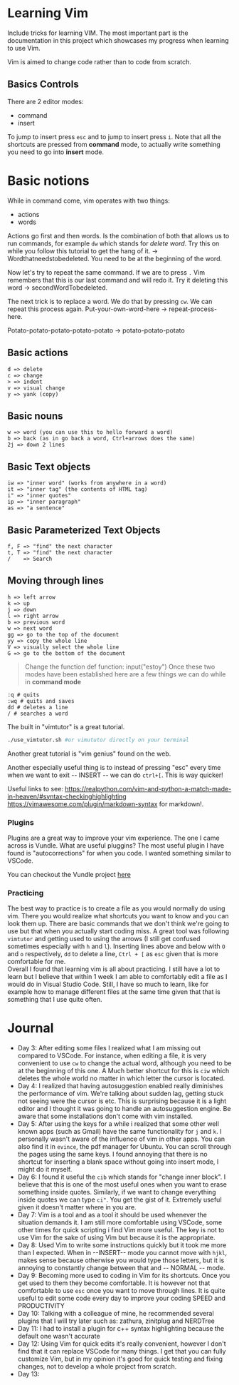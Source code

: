 # Learning Vim

Include tricks for learning VIM. The most important part is the documentation in this project which showcases my progress when learning to use Vim.

Vim is aimed to change code rather than to code from scratch.

## Basics Controls

There are 2 editor modes:
- command
- insert

To jump to insert press ``esc`` and to jump to insert press ``i``. Note that all the shortcuts are pressed from **command** mode, to actually write something you need to go into **insert** mode.

# Basic notions
While in command come, vim operates with two things:
- actions
- words

Actions go first and then words.
Is the combination of both that allows us to run commands, for example ``dw`` which stands for *delete word*. Try this on while you follow this tutorial to get the hang of it. -> Wordthatneedstobedeleted. You need to be at the beginning of the word.

Now let's try to repeat the same command. If we are to press ``.`` Vim remembers that this is our last command and will redo it. Try it deleting this word -> secondWordTobedeleted.  

The next trick is to replace a word. We do that by pressing ``cw``. We can repeat this process again. Put-your-own-word-here -> repeat-process-here.

Potato-potato-potato-potato-potato -> potato-potato-potato 
## Basic actions
```vim
d => delete
c => change
> => indent
v => visual change
y => yank (copy)
```

## Basic nouns
```vim
w => word (you can use this to hello forward a word)
b => back (as in go back a word, Ctrl+arrows does the same)
2j => down 2 lines
``` 
## Basic Text objects
```vim
iw => "inner word" (works from anywhere in a word)
it => "inner tag" (the contents of HTML tag)
i" => "inner quotes"
ip => "inner paragraph"
as => "a sentence"
```

## Basic Parameterized Text Objects
```vim
f, F => "find" the next character
t, T => "find" the next character
/    => Search
```

## Moving through lines
```vim
h => left arrow
k => up
j => down
l => right arrow
b => previous word
w => next word
gg => go to the top of the document
yy => copy the whole line
V => visually select the whole line
G => go to the bottom of the document
```

> Change the function
> def function:
> 	input("estoy")
Once these two modes have been established here are a few things we can do while in **command mode**
```vim
:q # quits
:wq # quits and saves
dd # deletes a line
/ # searches a word
```

The built in "vimtutor" is a great tutorial.

```bash
./use_vimtutor.sh #or vimututor directly on your terminal
```
Another great tutorial is "vim genius" found on the web.

Another especially useful thing is to instead of pressing "esc" every time when we want to exit -- INSERT -- we can do ``ctrl+[``. This is way quicker!

Useful links to see:
https://realpython.com/vim-and-python-a-match-made-in-heaven/#syntax-checkinghighlighting
https://vimawesome.com/plugin/markdown-syntax for markdown!.

### Plugins

Plugins are a great way to improve your vim experience. The one I came across is Vundle. What are useful pluggins? 
The most useful plugin I have found is "autocorrections" for when you code. I wanted something similar to VSCode.

You can checkout the Vundle project [here](https://github.com/VundleVim/Vundle.vim)

### Practicing

The best way to practice is to create a file as you would normally do using vim. There you would realize what shortcuts you want to know and you can look them up. There are basic commands that we don't think we're going to use but that when you actually start coding miss. A great tool was following ``vimtutor`` and getting used to using the arrows (I still get confused sometimes especially with ``h`` and ``l``). Inserting lines above and below with ``O`` and ``o`` respectively, ``dd`` to delete a line, ``Ctrl + [`` as ``esc`` given that is more comfortable for me.   
Overall I found that learning vim is all about practicing. I still have a lot to learn but I believe that within 1 week I am able to comfortably edit a file as I would do in Visual Studio Code. Still, I have so much to learn, like for example how to manage different files at the same time given that that is something that I use quite often.

# Journal
- Day 3: After editing some files I realized what I am missing out compared to VSCode. For instance, when editing a file, it is very convenient to use ``cw`` to change the actual word, although you need to be at the beginning of this one. A Much better shortcut for this is ``ciw`` which deletes the whole world no matter in which letter the cursor is located. 
- Day 4: I realized that having autosuggestion enabled really diminishes the performance of vim. We're talking about sudden lag, getting stuck not seeing were the cursor is etc. This is surprising because it is a light editor and I thought it was going to handle an autosuggestion engine. Be aware that some installations don't come with vim installed.
- Day 5: After using the keys for a while i realized that some other well known apps (such as Gmail) have the same functionality for ``j`` and ``k``. I personally wasn't aware of the influence of vim in other apps. You can also find it in ``evince``, the pdf manager for Ubuntu. You can scroll through the pages using the same keys. I found annoying that there is no shortcut for inserting a blank space without going into insert mode, I might do it myself.
- Day 6: I found it useful the ``cib`` which stands for "change inner block". I believe that this is one of the most useful ones when you want to erase something inside quotes. Similarly, if we want to change everything inside quotes we can type ``ci"``. You get the gist of it. Extremely useful given it doesn't matter where in you are.
- Day 7: Vim is a tool and as a tool it should be used whenever the situation demands it. I am still more comfortable using VSCode, some other times for quick scripting i find Vim more useful. The key is not to use Vim for the sake of using Vim but because it is the appropriate.
- Day 8: Used Vim to write some instructions quickly but it took me more than I expected. When in --INSERT-- mode you cannot move with `hjkl`, makes sense because otherwise you would type those letters, but it is annoying to constantly change between that and -- NORMAL -- mode.
- Day 9: Becoming more used to coding in Vim for its shortcuts. Once you get used to them they become comfortable. It is however not that comfortable to use `esc` once you want to move through lines. It is quite useful to edit some code every day to improve your coding SPEED and PRODUCTIVITY
- Day 10: Talking with a colleague of mine, he recommended several plugins that I will try later such as: zathura, zinitplug and NERDTree
- Day 11: I had to install a plugin for c++ syntax highlighting because the default one wasn't accurate
- Day 12: Using Vim for quick edits it's really convenient, however I don't find that it can replace VSCode for many things. I get that you can fully customize Vim, but in my opinion it's good for quick testing and fixing changes, not to develop a whole project from scratch.
- Day 13: 
